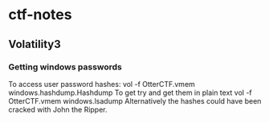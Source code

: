 # ctf-notes

## Volatility3
### Getting windows passwords
To access user password hashes: 
vol -f OtterCTF.vmem windows.hashdump.Hashdump
To get try and get them in plain text
vol -f OtterCTF.vmem windows.lsadump
Alternatively the hashes could have been cracked with John the Ripper.

